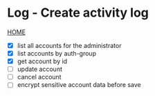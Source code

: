 # Log - Create activity log

[HOME](../../README.md)

- [x] list all accounts for the administrator
- [x] list accounts by auth-group
- [x] get account by id
- [ ] update account
- [ ] cancel account
- [ ] encrypt sensitive account data before save
